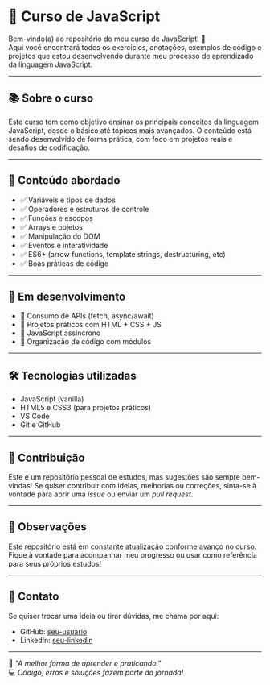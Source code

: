 # 📘 Curso de JavaScript

Bem-vindo(a) ao repositório do meu curso de JavaScript! 🚀  
Aqui você encontrará todos os exercícios, anotações, exemplos de código e projetos que estou desenvolvendo durante meu processo de aprendizado da linguagem JavaScript.

---

## 📚 Sobre o curso

Este curso tem como objetivo ensinar os principais conceitos da linguagem JavaScript, desde o básico até tópicos mais avançados. O conteúdo está sendo desenvolvido de forma prática, com foco em projetos reais e desafios de codificação.

---

## 🧠 Conteúdo abordado

- ✅ Variáveis e tipos de dados  
- ✅ Operadores e estruturas de controle  
- ✅ Funções e escopos  
- ✅ Arrays e objetos  
- ✅ Manipulação do DOM  
- ✅ Eventos e interatividade  
- ✅ ES6+ (arrow functions, template strings, destructuring, etc)  
- ✅ Boas práticas de código  

---

## 🚧 Em desenvolvimento

- 🔄 Consumo de APIs (fetch, async/await)  
- 🔄 Projetos práticos com HTML + CSS + JS  
- 🔄 JavaScript assíncrono  
- 🔄 Organização de código com módulos  

---

## 🛠️ Tecnologias utilizadas

- JavaScript (vanilla)
- HTML5 e CSS3 (para projetos práticos)
- VS Code
- Git e GitHub


---

## 🤝 Contribuição

Este é um repositório pessoal de estudos, mas sugestões são sempre bem-vindas! Se quiser contribuir com ideias, melhorias ou correções, sinta-se à vontade para abrir uma *issue* ou enviar um *pull request*.

---

## 📌 Observações

Este repositório está em constante atualização conforme avanço no curso. Fique à vontade para acompanhar meu progresso ou usar como referência para seus próprios estudos!

---

## 📩 Contato

Se quiser trocar uma ideia ou tirar dúvidas, me chama por aqui:

- GitHub: [seu-usuario](https://github.com/seu-usuario)
- LinkedIn: [seu-linkedin](https://linkedin.com/in/seu-usuario)

---

🧠 *"A melhor forma de aprender é praticando."*  
💻 *Código, erros e soluções fazem parte da jornada!*
